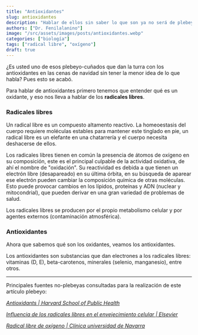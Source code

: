 ```yaml
---
title: "Antioxidantes"
slug: antioxidantes
description: "Hablar de ellos sin saber lo que son ya no será de plebeyo."
authors: ["Dr. Fenilalanino"]
image: "/src/assets/images/posts/antioxidantes.webp"
categories: ["biología"]
tags: ["radical libre", "oxígeno"]
draft: true
---
```


¿Es usted uno de esos plebeyo-cuñados que dan la turra con los antioxidantes en las cenas de navidad sin tener la menor idea de lo que habla? Pues esto se acabó.

Para hablar de antioxidantes primero tenemos que entender qué es un oxidante, y eso nos lleva a hablar de los **radicales libres**.

### Radicales libres

Un radical libre es un compuesto altamento reactivo. La homeoestasis del cuerpo requiere moléculas estables para mantener este tinglado en pie, un radical libre es un elefante en una chatarrería y el cuerpo necesita deshacerse de ellos.

Los radicales libres tienen en común la presencia de átomos de oxígeno en su composición, este es el principal culpable de la actividad oxidativa, de ahí el nombre de "oxidación". Su reactividad es debida a que tienen un electrón libre (desapareado) en su última órbita, en su búsqueda de aparear ese electrón pueden cambiar la composición química de otras moléculas. Esto puede provocar cambios en los lípidos, proteínas y ADN (nuclear y mitocondrial), que pueden derivar en una gran variedad de problemas de salud.

Los radicales libres se producen por el propio metabolismo celular y por agentes externos (contaminación atmosférica).


### Antioxidantes

Ahora que sabemos qué son los oxidantes, veamos los antioxidantes.

Los antioxidantes son substancias que dan electrones a los radicales libres: vitaminas (D, E), beta-carotenos, minerales (selenio, manganesio), entre otros.


---

Principales fuentes no-plebeyas consultadas para la realización de este artículo plebeyo:

*[Antioxidants | Harvard School of Public Health](https://www.hsph.harvard.edu/nutritionsource/antioxidants/)*

*[Influencia de los radicales libres en el envejecimiento celular | Elsevier](https://www.elsevier.es/es-revista-offarm-4-articulo-influencia-radicales-libres-el-envejecimiento-13034834)*

*[Radical libre de oxígeno | Clínica universidad de Navarra](https://www.cun.es/diccionario-medico/terminos/radical-libre-oxigeno)*